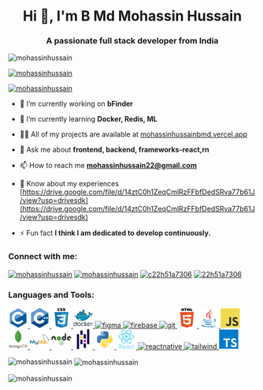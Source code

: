<h1 align="center">Hi 👋, I'm B Md Mohassin Hussain</h1>
<h3 align="center">A passionate full stack developer from India</h3>

<p align="left"> <img src="https://komarev.com/ghpvc/?username=mohassinhussain&label=Profile%20views&color=0e75b6&style=flat" alt="mohassinhussain" /> </p>

<p align="left"> <a href="https://github.com/ryo-ma/github-profile-trophy"><img src="https://github-profile-trophy.vercel.app/?username=mohassinhussain" alt="mohassinhussain" /></a> </p>

<p align="left"> <a href="https://twitter.com/mohassinhussain" target="blank"><img src="https://img.shields.io/twitter/follow/mohassinhussain?logo=twitter&style=for-the-badge" alt="mohassinhussain" /></a> </p>

- 🔭 I’m currently working on **bFinder**

- 🌱 I’m currently learning **Docker, Redis, ML**

- 👨‍💻 All of my projects are available at [mohassinhussainbmd.vercel.app](mohassinhussainbmd.vercel.app)

- 💬 Ask me about **frontend, backend, frameworks-react,rn**

- 📫 How to reach me **mohassinhussain22@gmail.com**

- 📄 Know about my experiences [https://drive.google.com/file/d/14ztC0h1ZeqCmlRzFFbfDedSRva77b61J/view?usp=drivesdk](https://drive.google.com/file/d/14ztC0h1ZeqCmlRzFFbfDedSRva77b61J/view?usp=drivesdk)

- ⚡ Fun fact **I think I am dedicated to develop continuously.**

<h3 align="left">Connect with me:</h3>
<p align="left">
<a href="https://twitter.com/mohassinhussain" target="blank"><img align="center" src="https://raw.githubusercontent.com/rahuldkjain/github-profile-readme-generator/master/src/images/icons/Social/twitter.svg" alt="mohassinhussain" height="30" width="40" /></a>
<a href="https://linkedin.com/in/mohassinhussain" target="blank"><img align="center" src="https://raw.githubusercontent.com/rahuldkjain/github-profile-readme-generator/master/src/images/icons/Social/linked-in-alt.svg" alt="mohassinhussain" height="30" width="40" /></a>
<a href="https://www.codechef.com/users/c22h51a7306" target="blank"><img align="center" src="https://cdn.jsdelivr.net/npm/simple-icons@3.1.0/icons/codechef.svg" alt="c22h51a7306" height="30" width="40" /></a>
<a href="https://www.leetcode.com/22h51a7306" target="blank"><img align="center" src="https://raw.githubusercontent.com/rahuldkjain/github-profile-readme-generator/master/src/images/icons/Social/leet-code.svg" alt="22h51a7306" height="30" width="40" /></a>
</p>

<h3 align="left">Languages and Tools:</h3>
<p align="left"> <a href="https://www.cprogramming.com/" target="_blank" rel="noreferrer"> <img src="https://raw.githubusercontent.com/devicons/devicon/master/icons/c/c-original.svg" alt="c" width="40" padding="10" height="40"/> </a> <a href="https://www.w3schools.com/cpp/" target="_blank" rel="noreferrer"> <img src="https://raw.githubusercontent.com/devicons/devicon/master/icons/cplusplus/cplusplus-original.svg" alt="cplusplus" width="40" height="40"/> </a> <a href="https://www.w3schools.com/css/" target="_blank" rel="noreferrer"> <img src="https://raw.githubusercontent.com/devicons/devicon/master/icons/css3/css3-original-wordmark.svg" alt="css3" width="40" height="40"/> </a> <a href="https://www.docker.com/" target="_blank" rel="noreferrer"> <img src="https://raw.githubusercontent.com/devicons/devicon/master/icons/docker/docker-original-wordmark.svg" alt="docker" width="40" height="40"/> </a> <a href="https://www.figma.com/" target="_blank" rel="noreferrer"> <img src="https://www.vectorlogo.zone/logos/figma/figma-icon.svg" alt="figma" width="40" height="40"/> </a> <a href="https://firebase.google.com/" target="_blank" rel="noreferrer"> <img src="https://www.vectorlogo.zone/logos/firebase/firebase-icon.svg" alt="firebase" width="40" height="40"/> </a> <a href="https://git-scm.com/" target="_blank" rel="noreferrer"> <img src="https://www.vectorlogo.zone/logos/git-scm/git-scm-icon.svg" alt="git" width="40" height="40"/> </a> <a href="https://www.w3.org/html/" target="_blank" rel="noreferrer"> <img src="https://raw.githubusercontent.com/devicons/devicon/master/icons/html5/html5-original-wordmark.svg" alt="html5" width="40" height="40"/> </a> <a href="https://www.java.com" target="_blank" rel="noreferrer"> <img src="https://raw.githubusercontent.com/devicons/devicon/master/icons/java/java-original.svg" alt="java" width="40" height="40"/> </a> <a href="https://developer.mozilla.org/en-US/docs/Web/JavaScript" target="_blank" rel="noreferrer"> <img src="https://raw.githubusercontent.com/devicons/devicon/master/icons/javascript/javascript-original.svg" alt="javascript" width="40" height="40"/> </a> <a href="https://www.mongodb.com/" target="_blank" rel="noreferrer"> <img src="https://raw.githubusercontent.com/devicons/devicon/master/icons/mongodb/mongodb-original-wordmark.svg" alt="mongodb" width="40" height="40"/> </a> <a href="https://www.mysql.com/" target="_blank" rel="noreferrer"> <img src="https://raw.githubusercontent.com/devicons/devicon/master/icons/mysql/mysql-original-wordmark.svg" alt="mysql" width="40" height="40"/> </a> <a href="https://nodejs.org" target="_blank" rel="noreferrer"> <img src="https://raw.githubusercontent.com/devicons/devicon/master/icons/nodejs/nodejs-original-wordmark.svg" alt="nodejs" width="40" height="40"/> </a> <a href="https://pandas.pydata.org/" target="_blank" rel="noreferrer"> <img src="https://raw.githubusercontent.com/devicons/devicon/2ae2a900d2f041da66e950e4d48052658d850630/icons/pandas/pandas-original.svg" alt="pandas" width="40" height="40"/> </a> <a href="https://www.python.org" target="_blank" rel="noreferrer"> <img src="https://raw.githubusercontent.com/devicons/devicon/master/icons/python/python-original.svg" alt="python" width="40" height="40"/> </a> <a href="https://reactjs.org/" target="_blank" rel="noreferrer"> <img src="https://raw.githubusercontent.com/devicons/devicon/master/icons/react/react-original-wordmark.svg" alt="react" width="40" height="40"/> </a> <a href="https://reactnative.dev/" target="_blank" rel="noreferrer"> <img src="https://reactnative.dev/img/header_logo.svg" alt="reactnative" width="40" height="40"/> </a> <a href="https://tailwindcss.com/" target="_blank" rel="noreferrer"> <img src="https://www.vectorlogo.zone/logos/tailwindcss/tailwindcss-icon.svg" alt="tailwind" width="40" height="40"/> </a> <a href="https://www.typescriptlang.org/" target="_blank" rel="noreferrer"> <img src="https://raw.githubusercontent.com/devicons/devicon/master/icons/typescript/typescript-original.svg" alt="typescript" width="40" height="40"/> </a> </p>

<p><img align="left" src="https://github-readme-stats.vercel.app/api/top-langs?username=mohassinhussain&show_icons=true&locale=en&layout=compact" alt="mohassinhussain" /></p>

<p>&nbsp;<img align="center" src="https://github-readme-stats.vercel.app/api?username=mohassinhussain&show_icons=true&locale=en" alt="mohassinhussain" /></p>

<p><img align="center" src="https://github-readme-streak-stats.herokuapp.com/?user=mohassinhussain&" alt="mohassinhussain" /></p>
